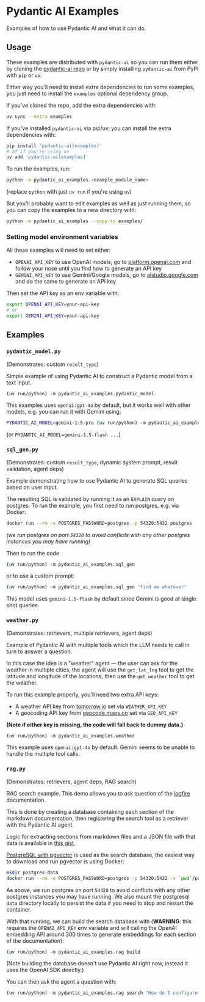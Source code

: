 # Pydantic AI Examples

Examples of how to use Pydantic AI and what it can do.

## Usage

These examples are distributed with `pydantic-ai` so you can run them either by cloning the [pydantic-ai repo](https://github.com/pydantic/pydantic-ai) or by simply installing `pydantic-ai` from PyPI with `pip` or `uv`.

Either way you'll need to install extra dependencies to run some examples, you just need to install the `examples` optional dependency group.

If you've cloned the repo, add the extra dependencies with:

```bash
uv sync --extra examples
```

If you've installed `pydantic-ai` via pip/uv, you can install the extra dependencies with:

```bash
pip install 'pydantic-ai[examples]'
# of if you're using uv
uv add 'pydantic-ai[examples]'
```

To run the examples, run:

```bash
python -m pydantic_ai_examples.<example_module_name>
```
(replace `python` with just `uv run` if you're using `uv`)

But you'll probably want to edit examples as well as just running them, so you can copy the examples to a new directory with:

```bash
python -m pydantic_ai_examples --copy-to examples/
```

### Setting model environment variables

All these examples will need to set either:

* `OPENAI_API_KEY` to use OpenAI models, go to [platform.openai.com](https://platform.openai.com/) and follow your nose until you find how to generate an API key
* `GEMINI_API_KEY` to use Gemini/Google models, go to [aistudio.google.com](https://aistudio.google.com/) and do the same to generate an API key

Then set the API key as an env variable with:

```bash
export OPENAI_API_KEY=your-api-key
# or
export GEMINI_API_KEY=your-api-key
```

## Examples

### `pydantic_model.py`

(Demonstrates: custom `result_type`)

Simple example of using Pydantic AI to construct a Pydantic model from a text input.

```bash
(uv run/python) -m pydantic_ai_examples.pydantic_model
```

This examples uses `openai:gpt-4o` by default, but it works well with other models, e.g. you can run it
with Gemini using:

```bash
PYDANTIC_AI_MODEL=gemini-1.5-pro (uv run/python) -m pydantic_ai_examples.pydantic_model
```

(or `PYDANTIC_AI_MODEL=gemini-1.5-flash ...`)

### `sql_gen.py`

(Demonstrates: custom `result_type`, dynamic system prompt, result validation, agent deps)

Example demonstrating how to use Pydantic AI to generate SQL queries based on user input.

The resulting SQL is validated by running it as an `EXPLAIN` query on postgres. To run the example, you first need to run postgres, e.g. via Docker:

```bash
docker run --rm -e POSTGRES_PASSWORD=postgres -p 54320:5432 postgres
```
_(we run postgres on port `54320` to avoid conflicts with any other postgres instances you may have running)_

Then to run the code

```bash
(uv run/python) -m pydantic_ai_examples.sql_gen
```

or to use a custom prompt:

```bash
(uv run/python) -m pydantic_ai_examples.sql_gen "find me whatever"
```

This model uses `gemini-1.5-flash` by default since Gemini is good at single shot queries.

### `weather.py`

(Demonstrates: retrievers, multiple retrievers, agent deps)

Example of Pydantic AI with multiple tools which the LLM needs to call in turn to answer a question.

In this case the idea is a "weather" agent — the user can ask for the weather in multiple cities,
the agent will use the `get_lat_lng` tool to get the latitude and longitude of the locations, then use
the `get_weather` tool to get the weather.

To run this example properly, you'll need two extra API keys:
* A weather API key from [tomorrow.io](https://www.tomorrow.io/weather-api/) set via `WEATHER_API_KEY`
* A geocoding API key from [geocode.maps.co](https://geocode.maps.co/) set via `GEO_API_KEY`

**(Note if either key is missing, the code will fall back to dummy data.)**

```bash
(uv run/python) -m pydantic_ai_examples.weather
```

This example uses `openai:gpt-4o` by default. Gemini seems to be unable to handle the multiple tool
calls.

### `rag.py`

(Demonstrates: retrievers, agent deps, RAG search)

RAG search example. This demo allows you to ask question of the [logfire](https://pydantic.dev/logfire) documentation.

This is done by creating a database containing each section of the markdown documentation, then registering
the search tool as a retriever with the Pydantic AI agent.

Logic for extracting sections from markdown files and a JSON file with that data is available in
[this gist](https://gist.github.com/samuelcolvin/4b5bb9bb163b1122ff17e29e48c10992).

[PostgreSQL with pgvector](https://github.com/pgvector/pgvector) is used as the search database, the easiest way to download and run pgvector is using Docker:

```bash
mkdir postgres-data
docker run --rm -e POSTGRES_PASSWORD=postgres -p 54320:5432 -v `pwd`/postgres-data:/var/lib/postgresql/data pgvector/pgvector:pg17
```

As above, we run postgres on port `54320` to avoid conflicts with any other postgres instances you may have running.
We also mount the postgresql `data` directory locally to persist the data if you need to stop and restart the container.

With that running, we can build the search database with (**WARNING**: this requires the `OPENAI_API_KEY` env variable and will calling the OpenAI embedding API around 300 times to generate embeddings for each section of the documentation):

```bash
(uv run/python) -m pydantic_ai_examples.rag build
```

(Note building the database doesn't use Pydantic AI right now, instead it uses the OpenAI SDK directly.)

You can then ask the agent a question with:

```bash
(uv run/python) -m pydantic_ai_examples.rag search "How do I configure logfire to work with FastAPI?"
```
